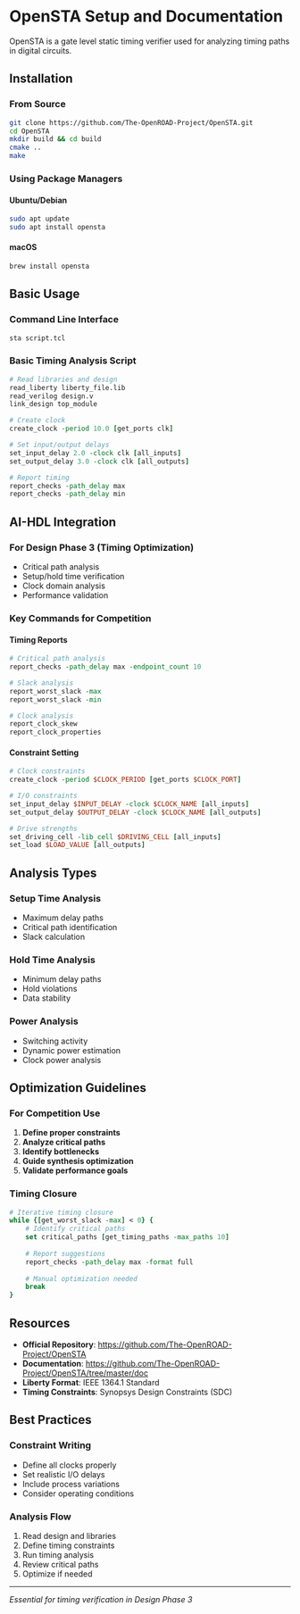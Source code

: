 # OpenSTA Setup and Documentation

OpenSTA is a gate level static timing verifier used for analyzing timing paths in digital circuits.

## Installation

### From Source
```bash
git clone https://github.com/The-OpenROAD-Project/OpenSTA.git
cd OpenSTA
mkdir build && cd build
cmake ..
make
```

### Using Package Managers

#### Ubuntu/Debian
```bash
sudo apt update
sudo apt install opensta
```

#### macOS
```bash
brew install opensta
```

## Basic Usage

### Command Line Interface
```bash
sta script.tcl
```

### Basic Timing Analysis Script
```tcl
# Read libraries and design
read_liberty liberty_file.lib
read_verilog design.v
link_design top_module

# Create clock
create_clock -period 10.0 [get_ports clk]

# Set input/output delays
set_input_delay 2.0 -clock clk [all_inputs]
set_output_delay 3.0 -clock clk [all_outputs]

# Report timing
report_checks -path_delay max
report_checks -path_delay min
```

## AI-HDL Integration

### For Design Phase 3 (Timing Optimization)
- Critical path analysis
- Setup/hold time verification
- Clock domain analysis
- Performance validation

### Key Commands for Competition

#### Timing Reports
```tcl
# Critical path analysis
report_checks -path_delay max -endpoint_count 10

# Slack analysis
report_worst_slack -max
report_worst_slack -min

# Clock analysis
report_clock_skew
report_clock_properties
```

#### Constraint Setting
```tcl
# Clock constraints
create_clock -period $CLOCK_PERIOD [get_ports $CLOCK_PORT]

# I/O constraints
set_input_delay $INPUT_DELAY -clock $CLOCK_NAME [all_inputs]
set_output_delay $OUTPUT_DELAY -clock $CLOCK_NAME [all_outputs]

# Drive strengths
set_driving_cell -lib_cell $DRIVING_CELL [all_inputs]
set_load $LOAD_VALUE [all_outputs]
```

## Analysis Types

### Setup Time Analysis
- Maximum delay paths
- Critical path identification
- Slack calculation

### Hold Time Analysis
- Minimum delay paths
- Hold violations
- Data stability

### Power Analysis
- Switching activity
- Dynamic power estimation
- Clock power analysis

## Optimization Guidelines

### For Competition Use
1. **Define proper constraints**
2. **Analyze critical paths**
3. **Identify bottlenecks**
4. **Guide synthesis optimization**
5. **Validate performance goals**

### Timing Closure
```tcl
# Iterative timing closure
while {[get_worst_slack -max] < 0} {
    # Identify critical paths
    set critical_paths [get_timing_paths -max_paths 10]
    
    # Report suggestions
    report_checks -path_delay max -format full
    
    # Manual optimization needed
    break
}
```

## Resources

- **Official Repository**: https://github.com/The-OpenROAD-Project/OpenSTA
- **Documentation**: https://github.com/The-OpenROAD-Project/OpenSTA/tree/master/doc
- **Liberty Format**: IEEE 1364.1 Standard
- **Timing Constraints**: Synopsys Design Constraints (SDC)

## Best Practices

### Constraint Writing
- Define all clocks properly
- Set realistic I/O delays
- Include process variations
- Consider operating conditions

### Analysis Flow
1. Read design and libraries
2. Define timing constraints
3. Run timing analysis
4. Review critical paths
5. Optimize if needed

---

*Essential for timing verification in Design Phase 3*
